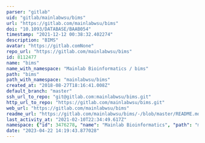 ```yaml
---
parser: "gitlab"
uid: "gitlab/mainlabwsu/bims"
url: "https://gitlab.com/mainlabwsu/bims"
doi: "10.1093/DATABASE/BAAB054"
timestamp: "2021-12-12 00:38:32.402274"
description: "BIMS"
avatar: "https://gitlab.comNone"
repo_url: "https://gitlab.com/mainlabwsu/bims"
id: 8112477
name: "bims"
name_with_namespace: "Mainlab Bioinformatics / bims"
path: "bims"
path_with_namespace: "mainlabwsu/bims"
created_at: "2018-08-27T18:16:41.008Z"
default_branch: "master"
ssh_url_to_repo: "git@gitlab.com:mainlabwsu/bims.git"
http_url_to_repo: "https://gitlab.com/mainlabwsu/bims.git"
web_url: "https://gitlab.com/mainlabwsu/bims"
readme_url: "https://gitlab.com/mainlabwsu/bims/-/blob/master/README.md"
last_activity_at: "2021-02-10T22:34:49.617Z"
namespace: {"id": 3476278, "name": "Mainlab Bioinformatics", "path": "mainlabwsu", "kind": "user", "full_path": "mainlabwsu", "parent_id": null, "avatar_url": "https://secure.gravatar.com/avatar/50caa1c821249b16b524f0c8e5cc1ad5?s=80&d=identicon", "web_url": "https://gitlab.com/mainlabwsu"}
date: "2023-04-22 14:19:43.877028"
---
```

